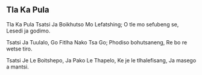 ## Tla Ka Pula

Tla Ka Pula Tsatsi Ja Boikhutso Mo Lefatshing;
O tle mo sefubeng se, Lesedi ja godimo.

Tsatsi Ja Tuulalo, Go Fitlha Nako Tsa Go;
Phodiso bohutsaneng, Re bo re wetse tiro.

Tsatsi Je Le Boitshepo, Ja Pako Le Thapelo,
Ke je le tlhalefisang, Ja masego a mantsi.

